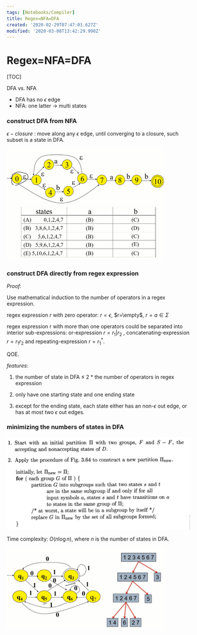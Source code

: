 ```yaml
---
tags: [Notebooks/Compiler]
title: Regex=NFA=DFA
created: '2020-02-29T07:47:01.627Z'
modified: '2020-03-08T13:42:29.998Z'
---
```


# Regex=NFA=DFA

[TOC]

DFA vs. NFA
- DFA has no $\epsilon$ edge
- NFA: one latter -> multi states


### construct DFA from NFA

$\epsilon-closure$ : move along any $\epsilon$ edge, until converging to a closure, such subset is a state in DFA.

<img src="./Regex=NFA=DFA.assets/image-20200308195707448.png" alt="image-20200308195707448" style="zoom:50%;" />

### construct DFA directly from regex expression

*Proof*:

Use mathematical induction to the number of operators in a regex expression.

regex expression $r$ with zero operator: $r=\epsilon$, $r=\empty$, $r=a \in \Sigma$

regex expression r with more than one operators could be separated into interior sub-expressions: or-expression $r= r_1 | r_2$ , concatenating-expression $r=r_1r_2$ and repeating-expression $r=r_1^*$.

QOE.

*features*:

1. the number of state in DFA $\leq$ 2 * the number of operators in regex expression

2. only have one starting state and one ending state

3. except for the ending state, each state either has an non-$\epsilon$ out edge, or has at most two $\epsilon$ out edges.

### minimizing the numbers of states in DFA

![image-20200308200612474](./Regex=NFA=DFA.assets/image-20200308200612474.png)

Time complexity: $O(n\log n)$, where $n$ is the number of states in DFA.

<img src="./Regex=NFA=DFA.assets/image-20200308200729538.png" alt="image-20200308200729538" style="zoom:50%;" />

